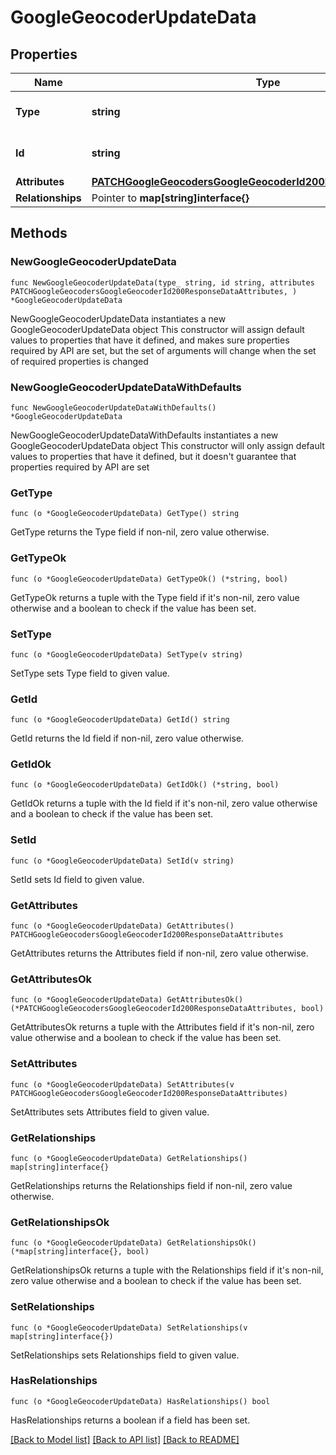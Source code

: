 # GoogleGeocoderUpdateData

## Properties

Name | Type | Description | Notes
------------ | ------------- | ------------- | -------------
**Type** | **string** | The resource&#39;s type | 
**Id** | **string** | The resource&#39;s id | 
**Attributes** | [**PATCHGoogleGeocodersGoogleGeocoderId200ResponseDataAttributes**](PATCHGoogleGeocodersGoogleGeocoderId200ResponseDataAttributes.md) |  | 
**Relationships** | Pointer to **map[string]interface{}** |  | [optional] 

## Methods

### NewGoogleGeocoderUpdateData

`func NewGoogleGeocoderUpdateData(type_ string, id string, attributes PATCHGoogleGeocodersGoogleGeocoderId200ResponseDataAttributes, ) *GoogleGeocoderUpdateData`

NewGoogleGeocoderUpdateData instantiates a new GoogleGeocoderUpdateData object
This constructor will assign default values to properties that have it defined,
and makes sure properties required by API are set, but the set of arguments
will change when the set of required properties is changed

### NewGoogleGeocoderUpdateDataWithDefaults

`func NewGoogleGeocoderUpdateDataWithDefaults() *GoogleGeocoderUpdateData`

NewGoogleGeocoderUpdateDataWithDefaults instantiates a new GoogleGeocoderUpdateData object
This constructor will only assign default values to properties that have it defined,
but it doesn't guarantee that properties required by API are set

### GetType

`func (o *GoogleGeocoderUpdateData) GetType() string`

GetType returns the Type field if non-nil, zero value otherwise.

### GetTypeOk

`func (o *GoogleGeocoderUpdateData) GetTypeOk() (*string, bool)`

GetTypeOk returns a tuple with the Type field if it's non-nil, zero value otherwise
and a boolean to check if the value has been set.

### SetType

`func (o *GoogleGeocoderUpdateData) SetType(v string)`

SetType sets Type field to given value.


### GetId

`func (o *GoogleGeocoderUpdateData) GetId() string`

GetId returns the Id field if non-nil, zero value otherwise.

### GetIdOk

`func (o *GoogleGeocoderUpdateData) GetIdOk() (*string, bool)`

GetIdOk returns a tuple with the Id field if it's non-nil, zero value otherwise
and a boolean to check if the value has been set.

### SetId

`func (o *GoogleGeocoderUpdateData) SetId(v string)`

SetId sets Id field to given value.


### GetAttributes

`func (o *GoogleGeocoderUpdateData) GetAttributes() PATCHGoogleGeocodersGoogleGeocoderId200ResponseDataAttributes`

GetAttributes returns the Attributes field if non-nil, zero value otherwise.

### GetAttributesOk

`func (o *GoogleGeocoderUpdateData) GetAttributesOk() (*PATCHGoogleGeocodersGoogleGeocoderId200ResponseDataAttributes, bool)`

GetAttributesOk returns a tuple with the Attributes field if it's non-nil, zero value otherwise
and a boolean to check if the value has been set.

### SetAttributes

`func (o *GoogleGeocoderUpdateData) SetAttributes(v PATCHGoogleGeocodersGoogleGeocoderId200ResponseDataAttributes)`

SetAttributes sets Attributes field to given value.


### GetRelationships

`func (o *GoogleGeocoderUpdateData) GetRelationships() map[string]interface{}`

GetRelationships returns the Relationships field if non-nil, zero value otherwise.

### GetRelationshipsOk

`func (o *GoogleGeocoderUpdateData) GetRelationshipsOk() (*map[string]interface{}, bool)`

GetRelationshipsOk returns a tuple with the Relationships field if it's non-nil, zero value otherwise
and a boolean to check if the value has been set.

### SetRelationships

`func (o *GoogleGeocoderUpdateData) SetRelationships(v map[string]interface{})`

SetRelationships sets Relationships field to given value.

### HasRelationships

`func (o *GoogleGeocoderUpdateData) HasRelationships() bool`

HasRelationships returns a boolean if a field has been set.


[[Back to Model list]](../README.md#documentation-for-models) [[Back to API list]](../README.md#documentation-for-api-endpoints) [[Back to README]](../README.md)


